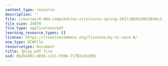 ```yaml
---
content_type: resource
description: ''
file: /courses/6-004-computation-structures-spring-2017/862b2401db5bc211559671702cd13d9c_ZUWb9HHXGHM.pdf
file_size: 24970
file_type: application/pdf
learning_resource_types: []
license: https://creativecommons.org/licenses/by-nc-sa/4.0/
ocw_type: OCWFile
resourcetype: Document
title: 3play pdf file
uid: 862b2401-db5b-c211-5596-71702cd13d9c
---
```

